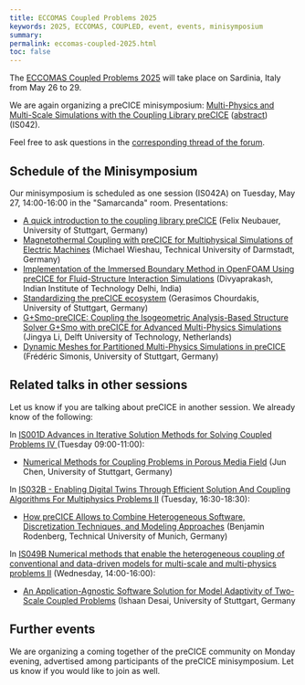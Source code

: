 ```yaml
---
title: ECCOMAS Coupled Problems 2025
keywords: 2025, ECCOMAS, COUPLED, event, events, minisymposium
summary:
permalink: eccomas-coupled-2025.html
toc: false
---
```


The [ECCOMAS Coupled Problems 2025](https://coupled2025.cimne.com/) will take place on Sardinia, Italy from May 26 to 29.

We are again organizing a preCICE minisymposium: [Multi-Physics and Multi-Scale Simulations with the Coupling Library preCICE](https://coupled2025.cimne.com/event/session/e430d14b-0b28-11f0-9835-000c29ddfc0c) ([abstract](https://coupled2025.cimne.com/event/area/3dec3ef1-70ff-11ef-bbc6-000c29ddfc0c)) (IS042).

Feel free to ask questions in the [corresponding thread of the forum](https://precice.discourse.group/t/call-for-contributions-eccomas-coupled-problems-2025/2197).

## Schedule of the Minisymposium

Our minisymposium is scheduled as one session (IS042A) on Tuesday, May 27, 14:00-16:00 in the "Samarcanda" room. Presentations:

- [A quick introduction to the coupling library preCICE](https://coupled2025.cimne.com/event/contribution/39120852-c766-11ef-94cb-000c29ddfc0c) (Felix Neubauer, University of Stuttgart, Germany)
- [Magnetothermal Coupling with preCICE for Multiphysical Simulations of Electric Machines](https://coupled2025.cimne.com/event/contribution/02bae26f-c438-11ef-94cb-000c29ddfc0c) (Michael Wieshau, Technical University of Darmstadt, Germany)
- [Implementation of the Immersed Boundary Method in OpenFOAM Using preCICE for Fluid-Structure Interaction Simulations](https://coupled2025.cimne.com/event/contribution/5e238785-c6d5-11ef-94cb-000c29ddfc0c) (Divyaprakash, Indian Institute of Technology Delhi, India)
- [Standardizing the preCICE ecosystem](https://coupled2025.cimne.com/event/contribution/a47a976b-c144-11ef-94cb-000c29ddfc0c) (Gerasimos Chourdakis, University of Stuttgart, Germany)
- [G+Smo-preCICE: Coupling the Isogeometric Analysis-Based Structure Solver G+Smo with preCICE for Advanced Multi-Physics Simulations](https://coupled2025.cimne.com/event/contribution/73b5a827-c66f-11ef-94cb-000c29ddfc0c) (Jingya Li, Delft University of Technology, Netherlands)
- [Dynamic Meshes for Partitioned Multi-Physics Simulations in preCICE](https://coupled2025.cimne.com/event/contribution/47955355-abf8-11ef-80a4-000c29ddfc0c) (Frédéric Simonis, University of Stuttgart, Germany)

## Related talks in other sessions

Let us know if you are talking about preCICE in another session. We already know of the following:

In [IS001D Advances in Iterative Solution Methods for Solving Coupled Problems IV ](https://coupled2025.cimne.com/event/session/8bd0a45b-0b26-11f0-9835-000c29ddfc0c) (Tuesday 09:00-11:00):

- [Numerical Methods for Coupling Problems in Porous Media Field](https://coupled2025.cimne.com/event/contribution/28fe1dfa-ae4b-11ef-80a4-000c29ddfc0c) (Jun Chen, University of Stuttgart, Germany)

In [IS032B - Enabling Digital Twins Through Efficient Solution And Coupling Algorithms For Multiphysics Problems II](https://coupled2025.cimne.com/event/session/8e2ccbd5-0b28-11f0-9835-000c29ddfc0c) (Tuesday, 16:30-18:30):

- [How preCICE Allows to Combine Heterogeneous Software, Discretization Techniques, and Modeling Approaches](https://coupled2025.cimne.com/event/contribution/02fc09ac-afec-11ef-9e02-000c29ddfc0c) (Benjamin Rodenberg, Technical University of Munich, Germany)

In [IS049B Numerical methods that enable the heterogeneous coupling of conventional and data-driven models for multi-scale and multi-physics problems II](https://coupled2025.cimne.com/event/session/b4f71abc-0b28-11f0-9835-000c29ddfc0c) (Wednesday, 14:00-16:00):

- [An Application-Agnostic Software Solution for Model Adaptivity of Two-Scale Coupled Problems](https://coupled2025.cimne.com/event/contribution/31fd1d78-af6d-11ef-9e02-000c29ddfc0c) (Ishaan Desai, University of Stuttgart, Germany

## Further events

We are organizing a coming together of the preCICE community on Monday evening, advertised among participants of the preCICE minisymposium. Let us know if you would like to join as well.
